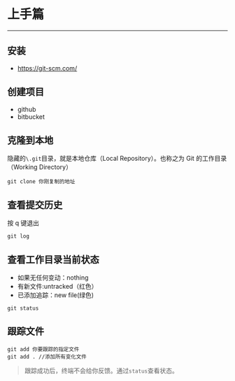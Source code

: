 # 上手篇
---

## 安装

- https://git-scm.com/

## 创建项目

- github
- bitbucket

## 克隆到本地

隐藏的`\.git`目录，就是本地仓库（Local Repository）。也称之为 Git 的工作目录（Working Directory）

```
git clone 你刚复制的地址
```

## 查看提交历史

按 q 键退出

```
git log
```

## 查看工作目录当前状态

- 如果无任何变动：nothing
- 有新文件:untracked（红色）
- 已添加追踪：new file(绿色)

```
git status
```

## 跟踪文件

```
git add 你要跟踪的指定文件
git add . //添加所有变化文件
```

> 跟踪成功后，终端不会给你反馈。通过`status`查看状态。













